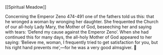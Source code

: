 [[Spiritual Meadow]]
 
Concerning the Emperor Zeno 474-491 one of the fathers told us this: that he wronged a woman by wronging her daughter. She frequented the Church of our all-holy Lady Mary, the Mother of God, beseeching her and saying with tears: ‘Defend my cause against the Emperor Zeno’. When she had continued this for many days, the all-holy Mother of God appeared to her saying: ‘Believe me, woman, I frequently tried to get satisfaction for you, but his right hand prevents me’,—for he was a very good almsgiver.  
